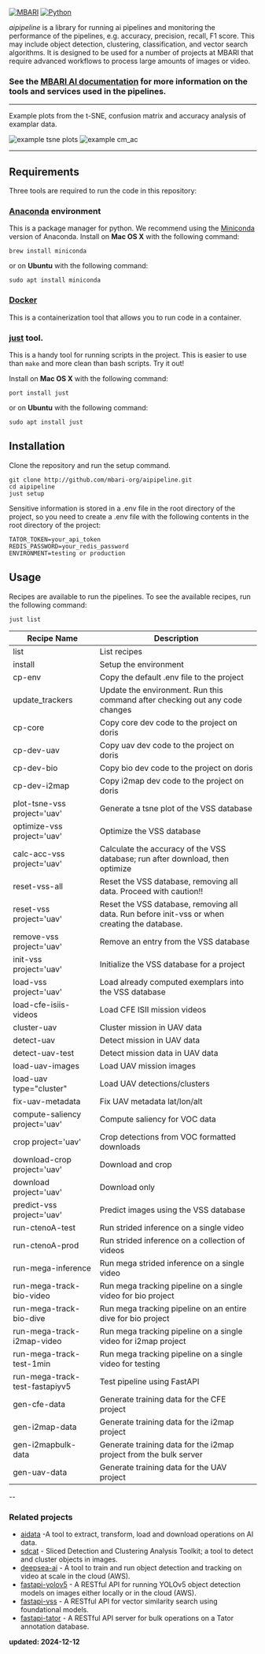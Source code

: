 [![MBARI](https://www.mbari.org/wp-content/uploads/2014/11/logo-mbari-3b.png)](http://www.mbari.org)
[![Python](https://img.shields.io/badge/language-Python-blue.svg)](https://www.python.org/downloads/)

*aipipeline* is a library for running ai pipelines and monitoring the performance of the pipelines,
e.g. accuracy, precision, recall, F1 score. This may include object detection, 
clustering, classification, and vector search algorithms. It is designed to be used for a number of projects at MBARI 
that require advanced workflows to process large amounts of images or video.

### See the [MBARI AI documentation](https://docs.mbari.org/internal/ai) for more information on the tools and services used in the pipelines.

---
Example plots from the t-SNE, confusion matrix and accuracy analysis of examplar data.

![example tsne plots](docs/imgs/tsne_plot_example.png)
![example cm_ac](docs/imgs/cm_ac_example.png)

--- 
## Requirements

Three tools are required to run the code in this repository:

### [Anaconda](https://www.anaconda.com/products/distribution) environment
This is a package manager for python.  We recommend using the [Miniconda](https://docs.conda.io/en/latest/miniconda.html) version of Anaconda.
Install on **Mac OS X** with the following command:
```shell
brew install miniconda
```
or on **Ubuntu** with the following command:
```shell
sudo apt install miniconda
```
### [Docker](https://www.docker.com)
This is a containerization tool that allows you to run code in a container.

### [just](https://github.com/casey/just) tool. 
This is a handy tool for running scripts in the project. This is easier to use than `make` 
and more clean than bash scripts. Try it out!

Install on **Mac OS X** with the following command:
```shell
port install just
```
or on **Ubuntu** with the following command:
```shell
sudo apt install just
```

## Installation 

Clone the repository and run the setup command.
```shell
git clone http://github.com/mbari-org/aipipeline.git
cd aipipeline
just setup
``` 
Sensitive information is stored in a .env file in the root directory of the project,
so you need to create a .env file with the following contents in the root directory of the project:

```shell
TATOR_TOKEN=your_api_token
REDIS_PASSWORD=your_redis_password
ENVIRONMENT=testing or production
```


## Usage

Recipes are available to run the pipelines.  To see the available recipes, run the following command:
```shell
just list
```
| Recipe Name                      | Description                                                                                                        |
|----------------------------------|--------------------------------------------------------------------------------------------------------------------|
| list                             | List recipes                                                                                                      |
| install                          | Setup the environment                                                                                             |
| cp-env                           | Copy the default .env file to the project                                                                         |
| update_trackers                  | Update the environment. Run this command after checking out any code changes                                      |
| cp-core                          | Copy core dev code to the project on doris                                                                        |
| cp-dev-uav                       | Copy uav dev code to the project on doris                                                                         |
| cp-dev-bio                       | Copy bio dev code to the project on doris                                                                         |
| cp-dev-i2map                     | Copy i2map dev code to the project on doris                                                                       |
| plot-tsne-vss project='uav'      | Generate a tsne plot of the VSS database                                                                          |
| optimize-vss project='uav'       | Optimize the VSS database                                                                                         |
| calc-acc-vss project='uav'       | Calculate the accuracy of the VSS database; run after download, then optimize                                     |
| reset-vss-all                    | Reset the VSS database, removing all data. Proceed with caution!!                                                 |
| reset-vss project='uav'          | Reset the VSS database, removing all data. Run before init-vss or when creating the database.                     |
| remove-vss project='uav'         | Remove an entry from the VSS database                                                                             |
| init-vss project='uav'           | Initialize the VSS database for a project                                                                        |
| load-vss project='uav'           | Load already computed exemplars into the VSS database                                                            |
| load-cfe-isiis-videos            | Load CFE ISII mission videos                                                                                      |
| cluster-uav                      | Cluster mission in UAV data                                                                                       |
| detect-uav                       | Detect mission in UAV data                                                                                        |
| detect-uav-test                  | Detect mission data in UAV data                                                                                   |
| load-uav-images                  | Load UAV mission images                                                                                           |
| load-uav type="cluster"          | Load UAV detections/clusters                                                                                      |
| fix-uav-metadata                 | Fix UAV metadata lat/lon/alt                                                                                      |
| compute-saliency project='uav'   | Compute saliency for VOC data                                                                                     |
| crop project='uav'               | Crop detections from VOC formatted downloads                                                                      |
| download-crop project='uav'      | Download and crop                                                                                                 |
| download project='uav'           | Download only                                                                                                    |
| predict-vss project='uav'        | Predict images using the VSS database                                                                            |
| run-ctenoA-test                  | Run strided inference on a single video                                                                           |
| run-ctenoA-prod                  | Run strided inference on a collection of videos                                                                   |
| run-mega-inference               | Run mega strided inference on a single video                                                                      |
| run-mega-track-bio-video         | Run mega tracking pipeline on a single video for bio project                                                     |
| run-mega-track-bio-dive          | Run mega tracking pipeline on an entire dive for bio project                                                     |
| run-mega-track-i2map-video       | Run mega tracking pipeline on a single video for i2map project                                                   |
| run-mega-track-test-1min         | Run mega tracking pipeline on a single video for testing                                                         |
| run-mega-track-test-fastapiyv5   | Test pipeline using FastAPI                                                                                      |
| gen-cfe-data                     | Generate training data for the CFE project                                                                       |
| gen-i2map-data                   | Generate training data for the i2map project                                                                     |
| gen-i2mapbulk-data               | Generate training data for the i2map project from the bulk server                                                |
| gen-uav-data                     | Generate training data for the UAV project                                                                       |

--

### Related projects

- [aidata](https://github.com/mbari-org/aidata) -A tool to extract, transform, load and download operations on AI data.
- [sdcat](https://github.com/mbari-org/sdcat) - Sliced Detection and Clustering Analysis Toolkit; a tool to detect and cluster objects in images.
- [deepsea-ai](https://github.com/mbari-org/deepsea-ai) - A tool to train and run object detection and tracking on video at scale in the cloud (AWS).
- [fastapi-yolov5](https://github.com/mbari-org/fastapi-yolov5) - A RESTful API for running YOLOv5 object detection models on images either locally or in the cloud (AWS).
- [fastapi-vss](https://github.com/mbari-org/fastapi-vss) - A RESTful API for vector similarity search using foundational models.
- [fastapi-tator](https://github.com/mbari-org/fastapi-tator) - A RESTful API server for bulk operations on a Tator annotation database.

**updated: 2024-12-12**